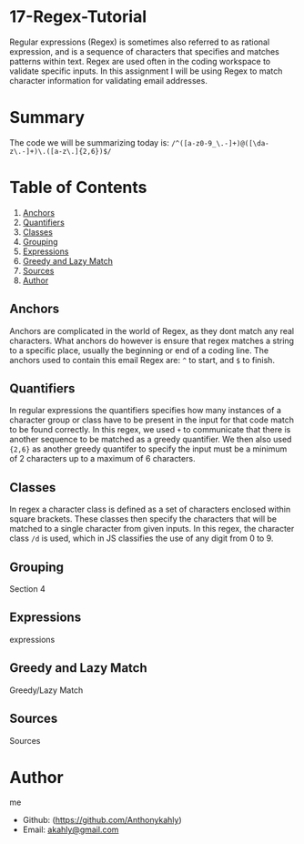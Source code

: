 # 17-Regex-Tutorial

Regular expressions (Regex) is sometimes also referred to as rational expression, and is a sequence of characters that specifies and matches patterns within text. Regex are used often in the coding workspace to validate specific inputs. In this assignment I will be using Regex to match character information for validating email addresses.

# Summary

The code we will be summarizing today is: `/^([a-z0-9_\.-]+)@([\da-z\.-]+)\.([a-z\.]{2,6})$/`

# Table of Contents

1. [Anchors](#Anchors)
2. [Quantifiers](#Quantifiers)
3. [Classes](#Classes)
4. [Grouping](#Grouping)
5. [Expressions](#Expressions)
6. [Greedy and Lazy Match](#greedy-and-lazy-match)
7. [Sources](#Sources)
8. [Author](#Author)

## Anchors

Anchors are complicated in the world of Regex, as they dont match any real characters. What anchors do however is ensure that regex matches a string to a specific place, usually the beginning or end of a coding line. The anchors used to contain this email Regex are: `^` to start, and `$` to finish.

## Quantifiers

In regular expressions the quantifiers specifies how many instances of a character group or class have to be present in the input for that code match to be found correctly. In this regex, we used `+` to communicate that there is another sequence to be matched as a greedy quantifier. We then also used `{2,6}` as another greedy quantifer to specify the input must be a minimum of 2 characters up to a maximum of 6 characters.

## Classes

In regex a character class is defined as a set of characters enclosed within square brackets. These classes then specify the characters that will be matched to a single character from given inputs. In this regex, the character class `/d` is used, which in JS classifies the use of any digit from 0 to 9.

## Grouping

Section 4

## Expressions

expressions

## Greedy and Lazy Match

Greedy/Lazy Match

## Sources

Sources

# Author

me

- Github: (https://github.com/Anthonykahly)
- Email: akahly@gmail.com
